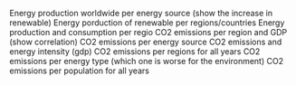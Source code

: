 Energy production worldwide per energy source (show the increase in renewable)
Energy porduction of renewable per regions/countries
Energy production and consumption per regio
CO2 emissions per region and GDP (show correlation)
CO2 emissions per energy source
CO2 emissions and energy intensity (gdp)
CO2 emissions per regions for all years
CO2 emissions per energy type (which one is worse for the environment)
CO2 emissions per population for all years
